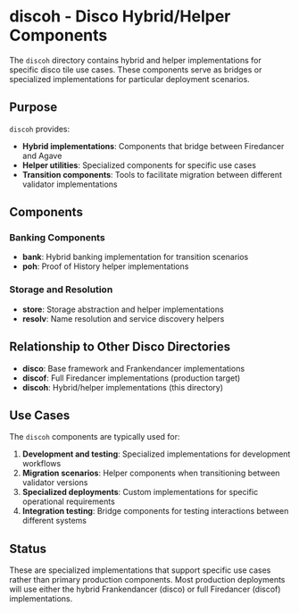 # discoh - Disco Hybrid/Helper Components

The `discoh` directory contains hybrid and helper implementations for specific disco tile use cases. These components serve as bridges or specialized implementations for particular deployment scenarios.

## Purpose

`discoh` provides:
- **Hybrid implementations**: Components that bridge between Firedancer and Agave
- **Helper utilities**: Specialized components for specific use cases
- **Transition components**: Tools to facilitate migration between different validator implementations

## Components

### Banking Components
- **bank**: Hybrid banking implementation for transition scenarios
- **poh**: Proof of History helper implementations

### Storage and Resolution
- **store**: Storage abstraction and helper implementations  
- **resolv**: Name resolution and service discovery helpers

## Relationship to Other Disco Directories

- **disco**: Base framework and Frankendancer implementations
- **discof**: Full Firedancer implementations (production target)
- **discoh**: Hybrid/helper implementations (this directory)

## Use Cases

The `discoh` components are typically used for:
1. **Development and testing**: Specialized implementations for development workflows
2. **Migration scenarios**: Helper components when transitioning between validator versions
3. **Specialized deployments**: Custom implementations for specific operational requirements
4. **Integration testing**: Bridge components for testing interactions between different systems

## Status

These are specialized implementations that support specific use cases rather than primary production components. Most production deployments will use either the hybrid Frankendancer (disco) or full Firedancer (discof) implementations.